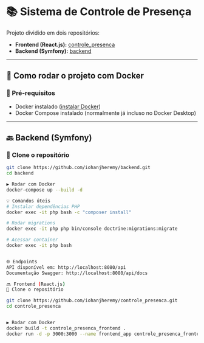 # 📚 Sistema de Controle de Presença

Projeto dividido em dois repositórios:

- **Frontend (React.js):** [controle_presenca](https://github.com/iohanjheremy/controle_presenca)
- **Backend (Symfony):** [backend](https://github.com/iohanjheremy/backend)

---

## 🐳 Como rodar o projeto com Docker

### 🔧 Pré-requisitos

- Docker instalado ([instalar Docker](https://docs.docker.com/get-docker/))
- Docker Compose instalado (normalmente já incluso no Docker Desktop)

---

## 🔙 Backend (Symfony)

### 📁 Clone o repositório

```bash
git clone https://github.com/iohanjheremy/backend.git
cd backend

▶️ Rodar com Docker
docker-compose up --build -d

💡 Comandos úteis
# Instalar dependências PHP
docker exec -it php bash -c "composer install"

# Rodar migrations
docker exec -it php php bin/console doctrine:migrations:migrate

# Acessar container
docker exec -it php bash


🌐 Endpoints
API disponível em: http://localhost:8080/api
Documentação Swagger: http://localhost:8080/api/docs

🔜 Frontend (React.js)
📁 Clone o repositório

git clone https://github.com/iohanjheremy/controle_presenca.git
cd controle_presenca


▶️ Rodar com Docker
docker build -t controle_presenca_frontend .
docker run -d -p 3000:3000 --name frontend_app controle_presenca_frontend
